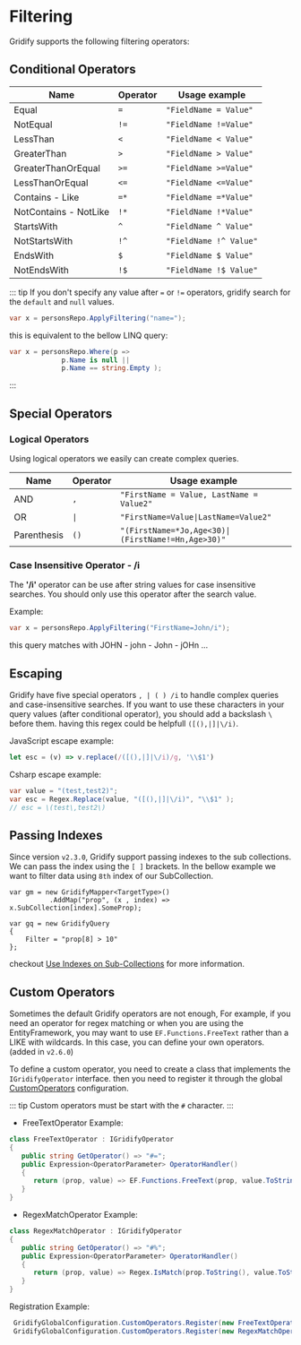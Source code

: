 # Filtering

Gridify supports the following filtering operators:

## Conditional Operators

| Name                  | Operator | Usage example                                             |
| --------------------- | -------- | --------------------------------------------------------- |
| Equal                 | `=`      | `"FieldName = Value"`                                      |
| NotEqual              | `!=`     | `"FieldName !=Value"`                                      |
| LessThan              | `<`      | `"FieldName < Value"`                                      |
| GreaterThan           | `>`      | `"FieldName > Value"`                                      |
| GreaterThanOrEqual    | `>=`     | `"FieldName >=Value"`                                      |
| LessThanOrEqual       | `<=`     | `"FieldName <=Value"`                                      |
| Contains - Like       | `=*`     | `"FieldName =*Value"`                                      |
| NotContains - NotLike | `!*`     | `"FieldName !*Value"`                                      |
| StartsWith            | `^`      | `"FieldName ^ Value"`                                      |
| NotStartsWith         | `!^`     | `"FieldName !^ Value"`                                     |
| EndsWith              | `$`      | `"FieldName $ Value"`                                      |
| NotEndsWith           | `!$`     | `"FieldName !$ Value"`                                     |

::: tip
If you don't specify any value after `=` or `!=` operators, gridify search for the `default` and `null` values.

``` csharp
var x = personsRepo.ApplyFiltering("name=");
```

this is equivalent to the bellow LINQ query:

``` csharp
var x = personsRepo.Where(p =>
             p.Name is null ||
             p.Name == string.Empty );
```

:::

## Special Operators

### Logical Operators

Using logical operators we easily can create complex queries.

| Name                  | Operator | Usage example                                             |
| --------------------- | -------- | --------------------------------------------------------- |
| AND                   | `,`      | `"FirstName = Value, LastName = Value2"`                   |
| OR                    | <code>&#124;</code>  | <code>"FirstName=Value&#124;LastName=Value2"</code>
| Parenthesis           | `()`     | <code>"(FirstName=*Jo,Age<30)&#124;(FirstName!=Hn,Age>30)"</code> |

### Case Insensitive Operator - /i

The **'/i'** operator can be use after string values for case insensitive searches.
You should only use this operator after the search value.

Example:

``` csharp
var x = personsRepo.ApplyFiltering("FirstName=John/i");
```

this query matches with JOHN - john - John - jOHn ...

## Escaping

Gridify have five special operators  `, | ( ) /i` to handle complex queries and case-insensitive searches. If you want to use these characters in your query values (after conditional operator), you should add a backslash <code>\ </code> before them. having this regex could be helpfull `([(),|]|\/i)`.

JavaScript escape example:

``` javascript
let esc = (v) => v.replace(/([(),|]|\/i)/g, '\\$1')
```

Csharp escape example:

``` csharp
var value = "(test,test2)";
var esc = Regex.Replace(value, "([(),|]|\/i)", "\\$1" );
// esc = \(test\,test2\)
```

## Passing Indexes

Since version `v2.3.0`, Gridify support passing indexes to the sub collections. We can pass the index using the `[ ]`  brackets.
In the bellow example we want to filter data using `8th` index of our SubCollection.

``` csharp{6}
var gm = new GridifyMapper<TargetType>()
	      .AddMap("prop", (x , index) => x.SubCollection[index].SomeProp);

var gq = new GridifyQuery
{
    Filter = "prop[8] > 10"
};
```

checkout [Use Indexes on Sub-Collections](./gridifyMapper.md#use-indexes-on-sub-collections) for more information.

## Custom Operators

Sometimes the default Gridify operators are not enough, For example, if you need an operator for regex matching or when you are using the EntityFramework, you may want to use `EF.Functions.FreeText` rather than a LIKE with wildcards. In this case, you can define your own operators. (added in `v2.6.0`)

To define a custom operator, you need to create a class that implements the `IGridifyOperator` interface. then you need to register it through the global [CustomOperators](./gridifyGlobalConfiguration.md#customoperators) configuration.

::: tip
Custom operators must be start with the `#` character.
:::

- FreeTextOperator Example:

```csharp
class FreeTextOperator : IGridifyOperator
{
   public string GetOperator() => "#=";
   public Expression<OperatorParameter> OperatorHandler()
   {
      return (prop, value) => EF.Functions.FreeText(prop, value.ToString());
   }
}
```

- RegexMatchOperator Example:

```csharp
class RegexMatchOperator : IGridifyOperator
{
   public string GetOperator() => "#%";
   public Expression<OperatorParameter> OperatorHandler()
   {
      return (prop, value) => Regex.IsMatch(prop.ToString(), value.ToString());
   }
}
```

Registration Example:

```csharp
 GridifyGlobalConfiguration.CustomOperators.Register(new FreeTextOperator());
 GridifyGlobalConfiguration.CustomOperators.Register(new RegexMatchOperator());
```
